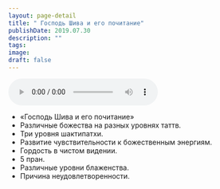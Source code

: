 ```yaml
---
layout: page-detail
title: " Господь Шива и его почитание"
publishDate: 2019.07.30
description: ""
tags:
image:
draft: false
---
```


<audio title="2019.07.30 -  Господь Шива и его почитание.mp3" src="/upload/iblock/f5d/f5d177523bc81ba99b5d39fb23feaffb.mp3" controls=""></audio>

* «Господь Шива и его почитание»
* Различные божества на разных уровнях таттв.
* Три уровня шактипатхи.
* Развитие чувствительности к божественным энергиям.
* Гордость в чистом видении.
* 5 пран.
* Различные уровни блаженства.
* Причина неудовлетворенности.

  
